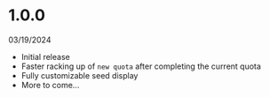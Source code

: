 # 1.0.0
03/19/2024
- Initial release
- Faster racking up of `new quota` after completing the current quota
- Fully customizable seed display
- More to come...